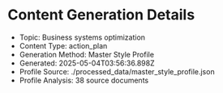 # Content Generation Details

* Topic: Business systems optimization
* Content Type: action_plan
* Generation Method: Master Style Profile
* Generated: 2025-05-04T03:56:36.898Z
* Profile Source: ./processed_data/master_style_profile.json
* Profile Analysis: 38 source documents